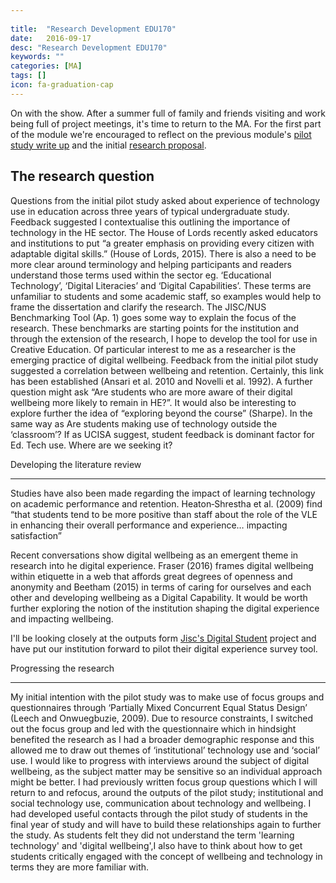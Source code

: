 ```yaml
---
 
title:  "Research Development EDU170"
date:   2016-09-17
desc: "Research Development EDU170"
keywords: ""
categories: [MA]
tags: []
icon: fa-graduation-cap
---
```

On with the show. After a summer full of family and friends visiting and work being full of project meetings, it's time to return to the MA. For the first part of the module we're encouraged to reflect on the previous module's [pilot study write up](https://docs.google.com/document/d/1jZf4PLeQLZUqllLEBMSe9KnM-0EdtVrETgk1KkyQnc4/edit#heading=h.4gjfv3yqfna "pilot study write up") and the initial [research proposal](https://docs.google.com/document/d/1Wm93JbaeT_QREJJaxCdvQqXaHiiXJ5ihIAhBJ4aI3TM/edit#heading=h.lgpe764hzwlv).

The research question
---------------------


Questions from the initial pilot study asked about experience of technology use in education across three years of typical undergraduate study. Feedback suggested I contextualise this outlining the importance of technology in the HE sector. The House of Lords recently asked educators and institutions to put “a greater emphasis on providing every citizen with adaptable digital skills.” (House of Lords, 2015)_._  There is also a need to be more clear around terminology and helping participants and readers understand those terms  used within the sector eg. ‘Educational Technology’, ‘Digital Literacies’ and ‘Digital Capabilities’. These terms are unfamiliar to students and some academic staff, so examples  would help to frame the dissertation and clarify the research. The JISC/NUS Benchmarking Tool (Ap. 1) goes some way to explain the focus of the research. These benchmarks are starting points for the institution and through the extension of the research, I hope to develop the tool for use in Creative Education. Of particular interest to me as a researcher is the emerging practice of digital wellbeing. Feedback from the initial pilot study suggested a correlation between wellbeing and retention. Certainly, this link has been established (Ansari et al. 2010 and Novelli et al. 1992). A further question might ask  “Are students who are more aware of their digital wellbeing more likely to remain in HE?”. It would also  be interesting to explore further the idea of “exploring beyond the course” (Sharpe). In the same way as Are students making use of technology outside the ‘classroom’? If as UCISA suggest, student feedback is dominant factor for Ed. Tech use. Where are we seeking it?

Developing the literature review  


--------------------------------------

Studies have also been made regarding the impact of learning technology on academic performance and retention. Heaton‐Shrestha et al. (2009) find “that students tend to be more positive than staff about the role of the VLE in enhancing their overall performance and experience… impacting satisfaction”

Recent conversations show digital wellbeing as an emergent theme in research into he digital experience. Fraser (2016) frames digital wellbeing within etiquette in a web that affords great degrees of openness and anonymity and Beetham (2015) in terms of caring for ourselves and each other and developing wellbeing as a Digital Capability. It would be worth further exploring the notion of the institution shaping the digital experience and impacting wellbeing.

I'll be looking closely at the outputs form [Jisc's Digital Student](https://digitalstudent.jiscinvolve.org/wp/online-learners/key-outputs/) project and have put our institution forward to pilot their digital experience survey tool.

Progressing the research  


------------------------------

My initial intention with the pilot study was to make use of focus groups and questionnaires through ‘Partially Mixed Concurrent Equal Status Design’ (Leech and Onwuegbuzie, 2009). Due to resource constraints, I switched out the focus group and led with the questionnaire which in hindsight benefited the research as I had a broader demographic response and this allowed me to draw out themes of ‘institutional’ technology use and ‘social’ use. I would like to progress with interviews around the subject of digital wellbeing, as the subject matter may be sensitive so an individual approach might be better. I had previously written focus group questions which I will return to and refocus, around the outputs of the pilot study; institutional and social technology use, communication about technology and wellbeing. I had developed useful contacts through the pilot study of students in the final year of study and will have to build these relationships again to further the study. As students felt they did not understand the term 'learning technology' and 'digital wellbeing',I also have to think about how to get students critically engaged with the concept of wellbeing and technology in terms they are more familiar with.
